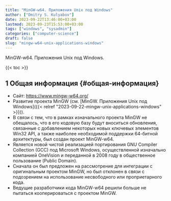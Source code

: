 ```yaml
---
title: "MinGW-w64. Приложения Unix под Windows"
author: ["Dmitry S. Kulyabov"]
date: 2023-09-22T13:46:00+03:00
lastmod: 2023-09-23T15:53:00+03:00
tags: ["windows", "sysadmin"]
categories: ["computer-science"]
draft: false
slug: "mingw-w64-unix-applications-windows"
---
```


MinGW-w64. Приложения Unix под Windows.

<!--more-->

{{< toc >}}


## <span class="section-num">1</span> Общая информация {#общая-информация}

-   Сайт: <https://www.mingw-w64.org/>
-   Развитие проекта MinGW (см. [MinGW. Приложения Unix под Windows]({{< relref "2023-09-22-mingw-unix-applications-windows" >}})).
-   В связи с тем, что в рамках изначального проекта MinGW не обещалось, что в его кодовую базу будут вноситься обновления, связанные с добавлением некоторых новых ключевых элементов Win32 API, а также наиболее необходимой поддержки 64-битной архитектуры, был создан проект MinGW-w64.
-   Является новой чистой реализацией портирования GNU Compiler Collection (GCC) под Microsoft Windows, осуществленной изначально компанией OneVision и переданной в 2008 году в общественное пользование (Public Domain).
-   Сначала он был предложен на рассмотрение для интеграции с оригинальным проектом MinGW, но был отклонен в связи с подозрением на использование несвободного или проприетарного кода.
-   Ведущие разработчики кода MinGW-w64 решили больше не пытаться кооперироваться с проектом MinGW.
